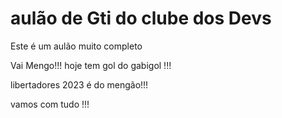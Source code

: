 # aulão de Gti do clube dos Devs

Este é um aulão muito completo 

Vai Mengo!!!
hoje tem gol do gabigol !!!

libertadores 2023 é do mengão!!!

vamos com tudo !!!